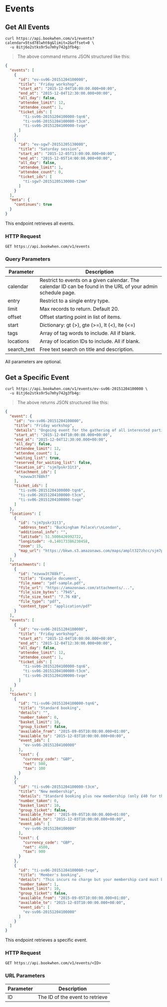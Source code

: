 # Events

## Get All Events

```curl
curl https://api.bookwhen.com/v1/events?calendar=5tsd78lwht6g&limit=2&offset=0 \
  -u 8itj6o2stks9r5u7mhy742g3fb4g:
```

> The above command returns JSON structured like this:

```json
{
  "events": [
    {
      "id": "ev-sv06-20151204100000",
      "title": "Friday workshop",
      "start_at": "2015-12-04T10:00:00.000+00:00",
      "end_at": "2015-12-04T12:30:00.000+00:00",
      "all_day": false,
      "attendee_limit": 12,
      "attendee_count": 1,
      "ticket_ids": [
        "ti-sv06-20151204100000-tqn6",
        "ti-sv06-20151204100000-t3cm",
        "ti-sv06-20151204100000-tvqe"
      ]
    },
    {
      "id": "ev-sgw7-20151205130000",
      "title": "Saturday session",
      "start_at": "2015-12-05T13:00:00.000+00:00",
      "end_at": "2015-12-05T14:00:00.000+00:00",
      "all_day": false,
      "attendee_limit": 1,
      "attendee_count": 0,
      "ticket_ids": [
        "ti-sgw7-20151205130000-t2mm"
      ]
    }
  ],
  "meta": {
    "continues": true
  }
}
```

This endpoint retrieves all events.

### HTTP Request

`GET https://api.bookwhen.com/v1/events`

### Query Parameters

Parameter   | Description
----------- | -----------
calendar    | Restrict to events on a given calendar. The calendar ID can be found in the URL of your admin schedule page.
entry       | Restrict to a single entry type.
limit       | Max records to return. Default 20.
offset      | Offset starting point in list of items.
start       | Dictionary: gt (>), gte (>=), lt (<), lte (<=)
tags        | Array of tag words to include. All if blank.
locations   | Array of location IDs to include. All if blank.
search_text | Free text search on title and description.

<aside class="success">
All parameters are optional.
</aside>

## Get a Specific Event

```curl
curl https://api.bookwhen.com/v1/events/ev-sv06-20151204100000 \
  -u 8itj6o2stks9r5u7mhy742g3fb4g:
```

> The above returns JSON structured like this:

```json
{
  "event": {
    "id": "ev-sv06-20151204100000",
    "title": "Friday workshop",
    "details": "Ongoing event for the gathering of all interested parties. Please register your interest. Numbers are limited.",
    "start_at": "2015-12-04T10:00:00.000+00:00",
    "end_at": "2015-12-04T12:30:00.000+00:00",
    "all_day": false,
    "attendee_limit": 12,
    "attendee_count": 1,
    "waiting_list": true,
    "reserved_for_waiting_list": false,
    "location_id": "sjm7pskr31t3",
    "attachment_ids": [
      "ezwuw3t788kf"
    ],
    "ticket_ids": [
      "ti-sv06-20151204100000-tqn6",
      "ti-sv06-20151204100000-t3cm",
      "ti-sv06-20151204100000-tvqe"
    ]
  },
  "locations": [
    {
      "id": "sjm7pskr31t3",
      "address_text": "Buckingham Palace\r\nLondon",
      "additional_info": "",
      "latitude": 51.5006426992722,
      "longitude": -0.140173386230458,
      "zoom": 15,
      "map_url": "https://bkwn.s3.amazonaws.com/maps/amplt327zhcc/sjm7pskr31t3/staticmap.png"
    }
  ],
  "attachments": [
    {
      "id": "ezwuw3t788kf",
      "title": "Example document",
      "file_name": "pdf-sample.pdf",
      "file_url": "https://amazonaws.com/attachments/...",
      "file_size_bytes": "7945",
      "file_size_text": "7.76 KB",
      "file_type": "pdf",
      "content_type": "application/pdf"
    }
  ],
  "events": [
    {
      "id": "ev-sv06-20151204100000",
      "title": "Friday workshop",
      "start_at": "2015-12-04T10:00:00.000+00:00",
      "end_at": "2015-12-04T12:30:00.000+00:00",
      "all_day": false,
      "attendee_limit": 12,
      "attendee_count": 1,
      "ticket_ids": [
        "ti-sv06-20151204100000-tqn6",
        "ti-sv06-20151204100000-t3cm",
        "ti-sv06-20151204100000-tvqe"
      ]
    }
  ],
  "tickets": [
    {
      "id": "ti-sv06-20151204100000-tqn6",
      "title": "Standard booking",
      "details": "",
      "number_taken": 0,
      "basket_limit": 10,
      "group_ticket": false,
      "available_from": "2015-09-05T10:00:00.000+01:00",
      "available_to": "2015-12-03T10:00:00.000+00:00",
      "event_ids": [
        "ev-sv06-20151204100000"
      ],
      "cost": {
        "currency_code": "GBP",
        "net": 500,
        "tax": 100
      }
    },
    {
      "id": "ti-sv06-20151204100000-t3cm",
      "title": "New membership",
      "details": "Standard booking plus new membership (only £40 for the year)",
      "number_taken": 0,
      "basket_limit": 10,
      "group_ticket": false,
      "available_from": "2015-09-05T10:00:00.000+01:00",
      "available_to": "2015-12-03T10:00:00.000+00:00",
      "event_ids": [
        "ev-sv06-20151204100000"
      ],
      "cost": {
        "currency_code": "GBP",
        "net": 4500,
        "tax": 900
      }
    },
    {
      "id": "ti-sv06-20151204100000-tvqe",
      "title": "Member's booking",
      "details": "This incurs no charge but your membership card must be presented on entry.",
      "number_taken": 1,
      "basket_limit": 10,
      "group_ticket": false,
      "available_from": "2015-09-05T10:00:00.000+01:00",
      "available_to": "2015-12-03T10:00:00.000+00:00",
      "event_ids": [
        "ev-sv06-20151204100000"
      ]
    }
  ]
}
```

This endpoint retrieves a specific event.

### HTTP Request

`GET https://api.bookwhen.com/v1/events/<ID>`

### URL Parameters

Parameter | Description
--------- | -----------
ID | The ID of the event to retrieve
